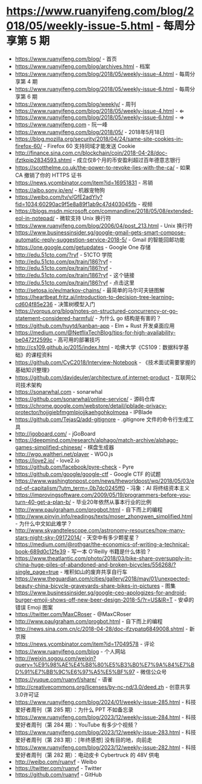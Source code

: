 # https://www.ruanyifeng.com/blog/2018/05/weekly-issue-5.html - 每周分享第 5 期

- https://www.ruanyifeng.com/blog/ - 首页
- https://www.ruanyifeng.com/blog/archives.html - 档案
- https://www.ruanyifeng.com/blog/2018/05/weekly-issue-4.html - 每周分享第 4 期
- https://www.ruanyifeng.com/blog/2018/05/weekly-issue-6.html - 每周分享第 6 期
- https://www.ruanyifeng.com/blog/weekly/ - 周刊
- https://www.ruanyifeng.com/blog/2018/05/weekly-issue-4.html - ⇐
- https://www.ruanyifeng.com/blog/2018/05/weekly-issue-6.html - ⇒
- https://www.ruanyifeng.com - 阮一峰
- https://www.ruanyifeng.com/blog/2018/05/ - 2018年5月18日
- https://blog.mozilla.org/security/2018/04/24/same-site-cookies-in-firefox-60/ - Firefox 60 支持同域才能发送 Cookie
- http://finance.sina.com.cn/blockchain/coin/2018-04-28/doc-ifztkpip2834593.shtml - 成立仅8个月的币安盈利超过百年德意志银行
- https://scotthelme.co.uk/the-power-to-revoke-lies-with-the-ca/ - 如果 CA 撤销了你的 HTTPS 证书
- https://news.ycombinator.com/item?id=16951831 - 吊销
- https://aibo.sony.jp/en/ - 机器宠物狗
- https://weibo.com/tv/v/GfE2adYIy?fid=1034:60290ac9f5e8a89f1ab9c47d403045fb - 视频
- https://blogs.msdn.microsoft.com/commandline/2018/05/08/extended-eol-in-notepad/ - 微软支持 Unix 换行符
- https://www.ruanyifeng.com/blog/2006/04/post_213.html - Unix 换行符
- https://www.businessinsider.sg/google-gmail-gets-smart-compose-automatic-reply-suggestion-service-2018-5/ - Gmail 的智能回邮功能
- https://one.google.com/getupdates - Google One 存储
- http://edu.51cto.com/?ryf - 51CTO 学院
- http://edu.51cto.com/px/train/186?ryf - 
- http://edu.51cto.com/px/train/186?ryf - 
- http://edu.51cto.com/px/train/186?ryf - 这个链接
- http://edu.51cto.com/px/train/186?ryf - 点击这里
- http://setosa.io/ev/markov-chains/ - 最简单的马尔可夫链图解
- https://heartbeat.fritz.ai/introduction-to-decision-tree-learning-cd604f85e236 - 决策树模型入门
- https://vorpus.org/blog/notes-on-structured-concurrency-or-go-statement-considered-harmful/ - 为什么 go 结构是有害的？
- https://github.com/huytd/kanban-app - Elm + Rust 开发桌面应用
- https://medium.com/@NetflixTechBlog/tips-for-high-availability-be0472f2599c - 高可用的部署技巧
- http://cs109.github.io/2015/index.html - 哈佛大学《CS109：数据科学基础》的课程资料
- https://github.com/CyC2018/Interview-Notebook - 《技术面试需要掌握的基础知识整理》
- https://github.com/davideuler/architecture.of.internet-product - 互联网公司技术架构
- https://sonarwhal.com - sonarwhal
- https://github.com/sonarwhal/online-service/ - 源码仓库
- https://chrome.google.com/webstore/detail/ipblade-privacy-protector/hojjgiebfmgmlpjojjkaehgohkolmoea - IPBlade
- https://github.com/TejasQ/add-gitignore - .gitignore 文件的命令行生成工具
- http://jgoboard.com/ - jGoBoard
- https://deepmind.com/research/alphago/match-archive/alphago-games-simplified-chinese/ - 棋盘生成器
- http://wgo.waltheri.net/player - WGO.js
- https://love2.io/ - love2.io
- https://github.com/facebook/pyre-check - Pyre
- https://github.com/google/google-ctf - Google CTF 的试题
- https://www.washingtonpost.com/news/theworldpost/wp/2018/05/03/end-of-capitalism/?utm_term=.0b7dc0245ff0 - 冯象：AI 将终结资本主义
- https://improvingsoftware.com/2009/05/19/programmers-before-you-turn-40-get-a-plan-b/ - 毕业20年依然从事本行业的比例
- http://www.paulgraham.com/progbot.html - 自下而上的编程
- http://www.pinyin.info/readings/texts/moser_zhongwen_simplified.html - 为什么中文如此难学？
- http://www.skyandtelescope.com/astronomy-resources/how-many-stars-night-sky-09172014/ - 天空中有多少颗星星？
- https://medium.com/@rothgar/the-economics-of-writing-a-technical-book-689d0c12fe39 - 写一本 O'Reilly 书籍是什么体验？
- https://www.theatlantic.com/photo/2018/03/bike-share-oversupply-in-china-huge-piles-of-abandoned-and-broken-bicycles/556268/?single_page=true - 堆积如山的废弃共享自行车
- https://www.theguardian.com/cities/gallery/2018/may/01/unexpected-beauty-china-bicycle-graveyards-share-bikes-in-pictures - 图集
- https://www.businessinsider.sg/google-ceo-apologizes-for-android-burger-emoji-shows-off-new-beer-design-2018-5/?r=US&IR=T - 安卓的错误 Emoji 图案
- https://twitter.com/MaxCRoser - @MaxCRoser
- http://www.paulgraham.com/progbot.html - 自下而上的编程
- http://news.sina.com.cn/c/2018-04-28/doc-ifzvpatq6849008.shtml - 新京报
- https://news.ycombinator.com/item?id=17049578 - 评论
- https://www.ruanyifeng.com/blog - 个人网站
- http://weixin.sogou.com/weixin?query=%E9%98%AE%E4%B8%80%E5%B3%B0%E7%9A%84%E7%BD%91%E7%BB%9C%E6%97%A5%E5%BF%97 - 微信公众号
- https://yuque.com/ruanyf/share/ - 语雀
- http://creativecommons.org/licenses/by-nc-nd/3.0/deed.zh - 创意共享3.0许可证
- https://www.ruanyifeng.com/blog/2024/01/weekly-issue-285.html - 科技爱好者周刊（第 285 期）：为什么 PPT 不如备忘录
- https://www.ruanyifeng.com/blog/2023/12/weekly-issue-284.html - 科技爱好者周刊（第 284 期）：YouTube 有多少个视频？
- https://www.ruanyifeng.com/blog/2023/12/weekly-issue-283.html - 科技爱好者周刊（第 283 期）：[年终感想] 没有目的地，向前走
- https://www.ruanyifeng.com/blog/2023/12/weekly-issue-282.html - 科技爱好者周刊（第 282 期）：电动皮卡 Cybertruck 的 48V 供电
- http://weibo.com/ruanyf - Weibo
- https://twitter.com/ruanyf - Twitter
- https://github.com/ruanyf - GitHub
